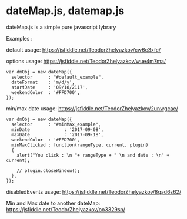 # dateMap.js, datemap.js
dateMap.js is a simple pure javascript lybrary 





Examples : 

  default usage:
    https://jsfiddle.net/TeodorZhelyazkov/cw6c3xfc/

  options usage:
    https://jsfiddle.net/TeodorZhelyazkov/wue4m7ma/
    
    var dmObj = new dateMap({
      selector     	: "#default_example",
      dateFormat   	: 'm/d/y',
      startDate    	: '09/18/2117',
      weekendColor  : '#FFD700',
    });

    
  min/max date usage:
    https://jsfiddle.net/TeodorZhelyazkov/2unwgcae/
    
    var dmObj = new dateMap({
      selector     	: "#minMax_example",
      minDate			  : '2017-09-08',
      maxDate			  : '2017-09-18',
      weekendColor  : '#FFD700',
      minMaxClicked : function(rangeType, current, plugin)
      {
        alert("You click : \n "+ rangeType + " \n and date : \n" + current);

        // plugin.closeWindow();
      },
    });

    
  disabledEvents usage:
    https://jsfiddle.net/TeodorZhelyazkov/8qad6s62/
  
  Min and Max date to another dateMap:
    https://jsfiddle.net/TeodorZhelyazkov/oo3329sn/
